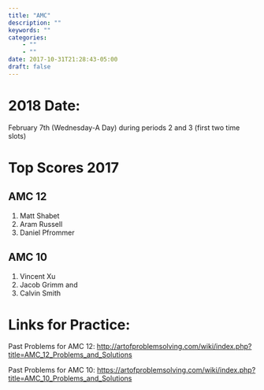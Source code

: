 ```yaml
---
title: "AMC"
description: ""
keywords: ""
categories: 
    - ""
    - ""
date: 2017-10-31T21:28:43-05:00
draft: false
---
```


# 2018 Date: 
February 7th (Wednesday-A Day) during periods 2 and 3 (first two time slots)

# Top Scores 2017
## AMC 12
1. Matt Shabet
2. Aram Russell
3. Daniel Pfrommer

## AMC 10
1. Vincent Xu
2. Jacob Grimm and 
3. Calvin Smith


# Links for Practice:
Past Problems for AMC 12: http://artofproblemsolving.com/wiki/index.php?title=AMC_12_Problems_and_Solutions

Past Problems for AMC 10: https://artofproblemsolving.com/wiki/index.php?title=AMC_10_Problems_and_Solutions